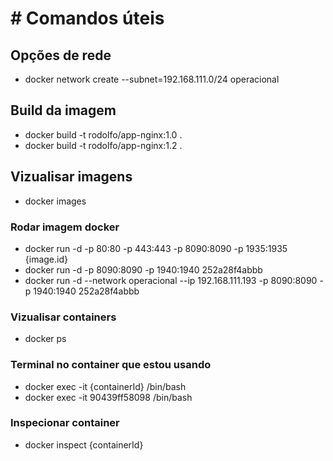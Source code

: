 # # Comandos úteis 
## Opções de rede
* docker network create --subnet=192.168.111.0/24 operacional

## Build da imagem
* docker build -t rodolfo/app-nginx:1.0 .
* docker build -t rodolfo/app-nginx:1.2 .

## Vizualisar imagens
* docker images

### Rodar imagem docker
* docker run -d -p 80:80 -p 443:443 -p 8090:8090 -p 1935:1935 {image.id}
* docker run -d -p 8090:8090 -p 1940:1940 252a28f4abbb
* docker run -d --network operacional --ip 192.168.111.193 -p 8090:8090 -p 1940:1940 252a28f4abbb


### Vizualisar containers
* docker ps

### Terminal no container que estou usando
* docker exec -it {containerId} /bin/bash
* docker exec -it 90439ff58098 /bin/bash

### Inspecionar container
* docker inspect {containerId}